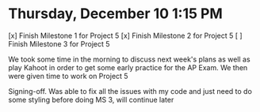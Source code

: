 # Thursday, December 10 1:15 PM
[x] Finish Milestone 1 for Project 5
[x] Finish Milestone 2 for Project 5
[ ] Finish Milestone 3 for Project 5

We took some time in the morning to discuss next week's plans as well as play Kahoot in order to get some early practice for the AP Exam. We then were given time to work on Project 5

Signing-off. Was able to fix all the issues with my code and just need to do some styling before doing MS 3, will continue later